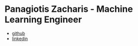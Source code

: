 # Panagiotis Zacharis - Machine Learning Engineer
* [github](https://github.com/pazacharis)
* [linkedin](http://www.linkedin.com/in/zacharis)

